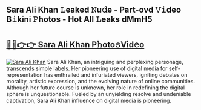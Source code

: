 ## Sara Ali Khan 𝙻eaked 𝙽u𝚍e - Part-ovd 𝚅𝚒deo B𝚒kini 𝙿hotos - Hot All 𝙻eaks dMmH5

# <h2><a href="http://ld1nol.urlbe.top/?page=Sara+Ali+Khan">🔗🔗👉👉 Sara Ali Khan P𝚑oto𝚜Vid𝚎o</a></h2>

[![Sara Ali Khan](https://i.imgur.com/eBuTRDB.gif)](http://ld1nol.urlbe.top/?page=Sara+Ali+Khan)
Sara Ali Khan, an intriguing and perplexing personage, transcends simple labels. Her pioneering use of digital media for self-representation has enthralled and infuriated viewers, igniting debates on morality, artistic expression, and the evolving nature of online communities. Although her future course is unknown, her role in redefining the digital sphere is unquestionable. Fueled by an unyielding resolve and undeniable captivation, Sara Ali Khan influence on digital media is pioneering.
